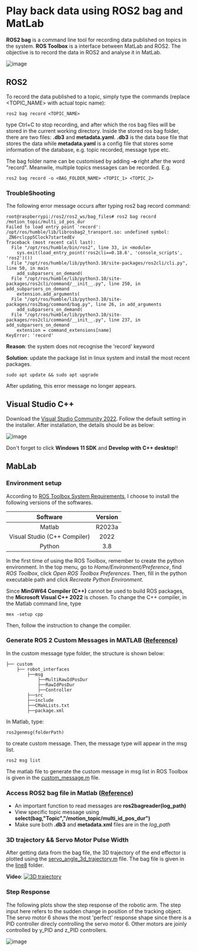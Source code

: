 # Play back data using ROS2 bag and MatLab

**ROS2 bag** is a command line tool for recording data published on topics in the system. **ROS Toolbox** is a interface between MatLab and ROS2. The objective is to record the data in ROS2 and analyse it in MatLab.

![image](https://github.com/guyuxuan9/UROP_robotic_arm/assets/58468284/601c1ecb-228e-452c-9677-684efd5466d8)

## ROS2

To record the data published to a topic, simply type the commands (replace <TOPIC_NAME> with actual topic name):

```
ros2 bag record <TOPIC_NAME>
```

type Ctrl+C to stop recording, and after which the ros bag files will be stored in the current working directory. Inside the stored ros bag folder, there are two files: **.db3** and **metadata.yaml**. **.db3** is the data base file that stores the data while **metadata.yaml** is a config file that stores some information of the database, e.g. topic recorded, message type etc.

The bag folder name can be customised by adding **-o** right after the word "record". Meanwile, multiple topics messages can be recorded. E.g.

```
ros2 bag record -o <BAG_FOLDER_NAME> <TOPIC_1> <TOPIC_2>
```

### TroubleShooting
The following error message occurs after typing ros2 bag record command:

```
root@raspberrypi:/ros2/ros2_ws/bag_files# ros2 bag record /motion_topic/multi_id_pos_dur
Failed to load entry point 'record': /opt/ros/humble/lib/librosbag2_transport.so: undefined symbol: _ZN6rclcpp5Clock7startedEv
Traceback (most recent call last):
  File "/opt/ros/humble/bin/ros2", line 33, in <module>
    sys.exit(load_entry_point('ros2cli==0.18.6', 'console_scripts', 'ros2')())
  File "/opt/ros/humble/lib/python3.10/site-packages/ros2cli/cli.py", line 50, in main
    add_subparsers_on_demand(
  File "/opt/ros/humble/lib/python3.10/site-packages/ros2cli/command/__init__.py", line 250, in add_subparsers_on_demand
    extension.add_arguments(
  File "/opt/ros/humble/lib/python3.10/site-packages/ros2bag/command/bag.py", line 26, in add_arguments
    add_subparsers_on_demand(
  File "/opt/ros/humble/lib/python3.10/site-packages/ros2cli/command/__init__.py", line 237, in add_subparsers_on_demand
    extension = command_extensions[name]
KeyError: 'record'
```
**Reason**: the system does not recognise the 'record' keyword

**Solution**: update the package list in linux system and install the most recent packages.
```
sudo apt update && sudo apt upgrade
```
After updating, this error message no longer appears.

## Visual Studio C++
Download the [Visual Studio Community 2022](https://visualstudio.microsoft.com/zh-hant/vs/community/). Follow the default setting in the installer. After installation, the details should be as below:

![image](https://github.com/guyuxuan9/UROP_robotic_arm/assets/58468284/7810a771-1899-4efc-b943-85108a974024)

Don't forget to click **Windows 11 SDK** and **Develop with C++ desktop**!!

## MabLab
### Environment setup
According to [ROS Toolbox System Requirements](https://au.mathworks.com/help/ros/gs/ros-system-requirements.html), I choose to install the following versions of the softwares.

|          Software            | Version |
|:----------------------------:|:-------:|
| Matlab                       | R2023a  |
| Visual Studio (C++ Compiler) | 2022    |
| Python                       | 3.8     |


In the first time of using the ROS Toolbox, remember to create the python environment. In the top menu, go to *Home/Environment/Preference*, find *ROS Toolbox*, click *Open ROS Toolbox Preferences*. Then, fill in the python executable path and click *Recreate Python Environment*. 

Since **MinGW64 Compiler (C++)** cannot be used to build ROS packages, the **Microsoft Visual C++ 2022** is chosen. To change the C++ compiler, in the Matlab command line, type 
```
mex -setup cpp
```
Then, follow the instruction to change the compiler.

### Generate ROS 2 Custom Messages in MATLAB ([Reference](https://au.mathworks.com/help/ros/ug/_mw_6d3d1e8b-6b64-4d0b-95cf-ef6d7a2d3abf.html))
In the custom message type folder, the structure is shown below:
```
├── custom
    ├── robot_interfaces
        ├──msg
            ├──MultiRawIdPosDur
            ├──RawIdPosDur
            ├──Controller
        ├──src
        ├──include
        ├──CMakLists.txt
        ├──package.xml
```

In Matlab, type:
```
ros2genmsg(folderPath)
```
to create custom message. Then, the message type will appear in the msg list.
```
ros2 msg list
```
The matlab file to generate the custom message in msg list in ROS Toolbox is given in the [custom_message.m](https://github.com/guyuxuan9/UROP_robotic_arm/blob/main/MatLab/custom_message.m) file.

### Access ROS2 bag file in Matlab ([Reference](https://au.mathworks.com/help/ros/ref/ros2bagreader.html))
- An important function to read messages are **ros2bagreader(log_path)**
- View specific topic message using **select(bag,"Topic","/motion_topic/multi_id_pos_dur")**
- Make sure both **.db3** and **metadata.xml** files are in the *log_path*

### 3D trajectory && Servo Motor Pulse Width
After getting data from the bag file, the 3D trajectory of the end effector is plotted using the [servo_angle_3d_trajectory.m](https://github.com/guyuxuan9/UROP_robotic_arm/blob/main/MatLab/servo_angle_3d_trajectory.m) file. The bag file is given in the [line8](https://github.com/guyuxuan9/UROP_robotic_arm/blob/main/MatLab/line8/) folder.

**Video**:
[![3D trajectory](https://user-images.githubusercontent.com/58468284/261761208-99dd782a-9e93-4c0a-a439-3c4fb1fe67ae.png)](https://youtu.be/4hUnGtIj8IU)


### Step Response

The following plots show the step response of the robotic arm. The step input here refers to the sudden change in position of the tracking object. The servo motor 6 shows the most 'perfect' response shape since there is a PID controller direcly controlling the servo motor 6. Other motors are joinly controlled by y_PID and z_PID controllers. 

![image](https://github.com/guyuxuan9/UROP_robotic_arm/assets/58468284/6d00197f-1b0b-49b6-8121-18e5eb406daf)
